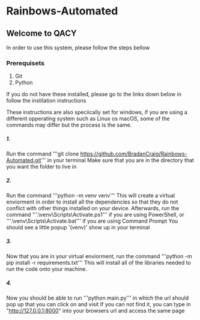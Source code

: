 # Rainbows-Automated

## Welcome to QACY
In order to use this system, please follow the steps bellow

### Prerequisets 

1. Git
2. Python

If you do not have these installed, please go to the links down below in follow the instilation instructions

These instructions are also speciically set for windows, if you are using a different opperating system such as Linux os macOS, some of the commands may differ but the process is the same.

##### 1.

Run the command '''git clone https://github.com/BradanCraig/Rainbows-Automated.git''' in your terminal
Make sure that you are in the directory that you want the folder to live in

##### 2. 

Run the command '''python -m venv venv'''
This will create a virtual enviorment in order to install all the dependencies so that they do not conflict with other things installed on your device.
Afterwards, run the command '''.\venv\Scripts\Activate.ps1''' if you are using PowerShell, or '''.\venv\Scripts\Activate.bat''' if you are using Command Prompt
You should see a little popup '(venv)' show up in your terminal

##### 3.

Now that you are in your virtual enviorment, run the command '''python -m pip install -r requirements.txt'''
This will install all of the libraries needed to run the code onto your machine.

##### 4. 

Now you should be able to run '''python main.py''' in which the url should pop up that you can click on and visit
If you can not find it, you can type in "http://127.0.0.1:8000" into your browsers url and access the same page
